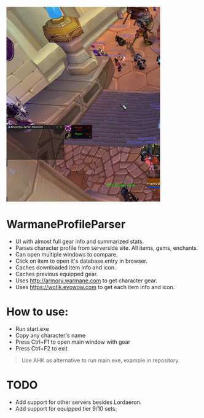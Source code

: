  ![](https://github.com/Ridepad/WarmaneProfileParser/blob/master/showcase.gif)

# WarmaneProfileParser

- UI with almost full gear info and summarized stats.
- Parses character profile from serverside site. All items, gems, enchants.
- Can open multiple windows to compare.
- Click on item to open it's database entry in browser.
- Caches downloaded item info and icon.
- Caches previous equipped gear.
- Uses http://armory.warmane.com to get character gear.
- Uses https://wotlk.evowow.com to get each item info and icon.

# How to use:
- Run start.exe
- Copy any character's name
- Press Ctrl+F1 to open main window with gear
- Press Ctrl+F2 to exit

> Use AHK as alternative to run main.exe, example in repository

# TODO
- Add support for other servers besides Lordaeron.
- Add support for equipped tier 9/10 sets.

